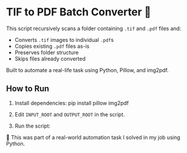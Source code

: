 # TIF to PDF Batch Converter 🧾

This script recursively scans a folder containing `.tif` and `.pdf` files and:
- Converts `.tif` images to individual `.pdf`s
- Copies existing `.pdf` files as-is
- Preserves folder structure
- Skips files already converted

Built to automate a real-life task using Python, Pillow, and img2pdf.

## How to Run

1. Install dependencies:
pip install pillow img2pdf

2. Edit `INPUT_ROOT` and `OUTPUT_ROOT` in the script.

3. Run the script:

💼 This was part of a real-world automation task I solved in my job using Python.
